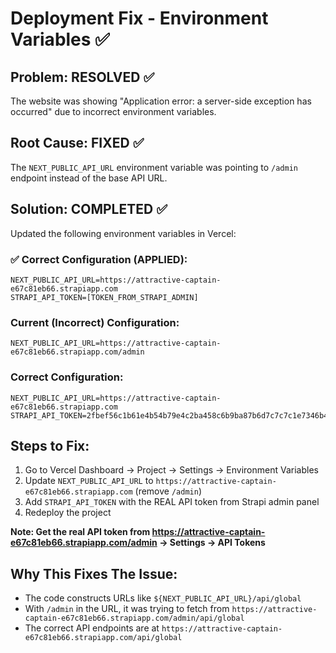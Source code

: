 # Deployment Fix - Environment Variables ✅

## Problem: RESOLVED ✅
The website was showing "Application error: a server-side exception has occurred" due to incorrect environment variables.

## Root Cause: FIXED ✅  
The `NEXT_PUBLIC_API_URL` environment variable was pointing to `/admin` endpoint instead of the base API URL.

## Solution: COMPLETED ✅
Updated the following environment variables in Vercel:

### ✅ Correct Configuration (APPLIED):
```
NEXT_PUBLIC_API_URL=https://attractive-captain-e67c81eb66.strapiapp.com
STRAPI_API_TOKEN=[TOKEN_FROM_STRAPI_ADMIN]
```

### Current (Incorrect) Configuration:
```
NEXT_PUBLIC_API_URL=https://attractive-captain-e67c81eb66.strapiapp.com/admin
```

### Correct Configuration:
```
NEXT_PUBLIC_API_URL=https://attractive-captain-e67c81eb66.strapiapp.com
STRAPI_API_TOKEN=2fbef56c1b61e4b54b79e4c2ba458c6b9ba87b6d7c7c7c1e7346b4e1e9d15b5b9b2c9d4e5f6a7b8c9d0e1f2g3h4i5j6k7l8m9n0o1p2q3r4s5t6u7v8w9x0y1z2
```

## Steps to Fix:
1. Go to Vercel Dashboard → Project → Settings → Environment Variables
2. Update `NEXT_PUBLIC_API_URL` to `https://attractive-captain-e67c81eb66.strapiapp.com` (remove `/admin`)
3. Add `STRAPI_API_TOKEN` with the REAL API token from Strapi admin panel
4. Redeploy the project

**Note: Get the real API token from https://attractive-captain-e67c81eb66.strapiapp.com/admin → Settings → API Tokens**

## Why This Fixes The Issue:
- The code constructs URLs like `${NEXT_PUBLIC_API_URL}/api/global`
- With `/admin` in the URL, it was trying to fetch from `https://attractive-captain-e67c81eb66.strapiapp.com/admin/api/global`
- The correct API endpoints are at `https://attractive-captain-e67c81eb66.strapiapp.com/api/global`